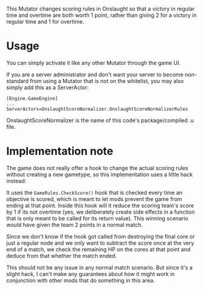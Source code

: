 This Mutator changes scoring rules in Onslaught so that a victory in regular time and overtime are both worth 1 point, rather than giving 2 for a victory in regular time and 1 for overtime.

# Usage
You can simply activate it like any other Mutator through the game UI.

If you are a server administrator and don't want your server to become non-standard from using a Mutator that is not on the whitelist, you may also simply add this as a ServerActor:

    [Engine.GameEngine]
    ...
    ServerActors=OnslaughtScoreNormalizer.OnslaughtScoreNormalizerRules

OnslaughtScoreNormalizer is the name of this code's package/compiled .u file.

# Implementation note
The game does not really offer a hook to change the actual scoring rules without creating a new gametype, so this implementation uses a little hack instead:

It uses the `GameRules.CheckScore()` hook that is checked every time an objective is scored, which is meant to let mods prevent the game from ending at that point. Inside this hook will it reduce the scoring team's score by 1 if its not overtime (yes, we deliberately create side effects in a function that is only meant to be called for its return value). This winning scenario would have given the team 2 points in a normal match.

Since we don't know if the hook got called from destroying the final core or just a regular node and we only want to subtract the score once at the very end of a match, we check the remaining HP on the cores at that point and deduce from that whether the match ended.

This should not be any issue in any normal match scenario. But since it's a slight hack, I can't make any guarantees about how it might work in conjunction with other mods that do something in this area.
